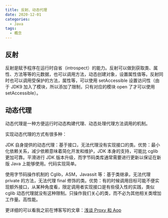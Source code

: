 ```yaml
---
title: 反射、动态代理
date: 2020-12-01
categories:
  - Java
tags:
  - 概念
---
```


## 反射

反射是赋予程序在运行时自省（introspect）的能力。反射可以做到获取类、属性、方法等等的元数据，也可以调用方法，动态创建对象，设置属性值等。反射同时也可以调用受保护的方法，属性等，可以使用 setAccessible 设置访问性（由于 JDK9 加入了模块，所以添加了限制，只有对应的模块 open 了才可以使用 setAccessible）。

## 动态代理

动态代理是一种方便运行时动态构建代理、动态处理代理方法调用的机制。

实现动态代理的方式有很多种：

JDK 自身提供的动态代理：基于接口，无法代理没有实现接口的类。优势：最小化依赖关系，减少依赖意味着简化开发和维护，JDK 本身的支持，可能比 cglib 更加可靠。平滑进行 JDK 版本升级，而字节码类库通常需要进行更新以保证在新版 Java 上能够使用。代码实现简单。

使用字节码操作机制的 Cglib，ASM，Javassit 等：基于类继承，无法代理 private 的方法，无法代理 final 修饰的类。优势：有的时候调用目标可能不便实现额外接口，从某种角度看，限定调用者实现接口是有些侵入性的实践，类似 cglib 动态代理就没有这种限制。只操作我们关心的类，而不必为其他相关类增加工作量。高性能。

更详细的可以看我之前在博客写的文章：[浅谈 Proxy 和 Aop](https://blog.ixk.me/talking-about-proxy-and-aop.html)

